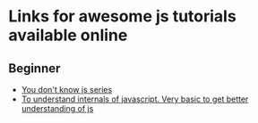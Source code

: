 # Links for awesome js tutorials available online

## Beginner
- [You don't know js series](https://github.com/getify/You-Dont-Know-JS)
- [To understand internals of javascript. Very basic to get better understanding of js](https://www.youtube.com/watch?v=Bv_5Zv5c-Ts)

